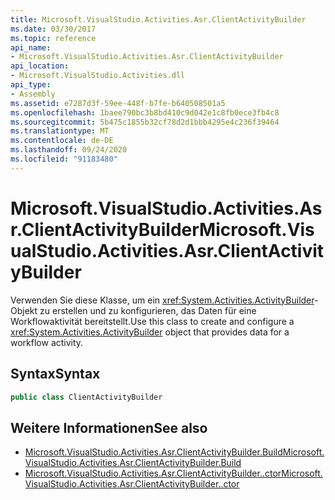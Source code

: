 ```yaml
---
title: Microsoft.VisualStudio.Activities.Asr.ClientActivityBuilder
ms.date: 03/30/2017
ms.topic: reference
api_name:
- Microsoft.VisualStudio.Activities.Asr.ClientActivityBuilder
api_location:
- Microsoft.VisualStudio.Activities.dll
api_type:
- Assembly
ms.assetid: e7287d3f-59ee-448f-b7fe-b640508501a5
ms.openlocfilehash: 1baee790bc3b8bd410c9d042e1c8fb0ece3fb4c8
ms.sourcegitcommit: 5b475c1855b32cf78d2d1bbb4295e4c236f39464
ms.translationtype: MT
ms.contentlocale: de-DE
ms.lasthandoff: 09/24/2020
ms.locfileid: "91183480"
---
```

# <a name="microsoftvisualstudioactivitiesasrclientactivitybuilder"></a><span data-ttu-id="c8f8f-102">Microsoft.VisualStudio.Activities.Asr.ClientActivityBuilder</span><span class="sxs-lookup"><span data-stu-id="c8f8f-102">Microsoft.VisualStudio.Activities.Asr.ClientActivityBuilder</span></span>

<span data-ttu-id="c8f8f-103">Verwenden Sie diese Klasse, um ein <xref:System.Activities.ActivityBuilder>-Objekt zu erstellen und zu konfigurieren, das Daten für eine Workflowaktivität bereitstellt.</span><span class="sxs-lookup"><span data-stu-id="c8f8f-103">Use this class to create and configure a <xref:System.Activities.ActivityBuilder> object that provides data for a workflow activity.</span></span>  
  
## <a name="syntax"></a><span data-ttu-id="c8f8f-104">Syntax</span><span class="sxs-lookup"><span data-stu-id="c8f8f-104">Syntax</span></span>  
  
```csharp  
public class ClientActivityBuilder
```  
  
## <a name="see-also"></a><span data-ttu-id="c8f8f-105">Weitere Informationen</span><span class="sxs-lookup"><span data-stu-id="c8f8f-105">See also</span></span>

- [<span data-ttu-id="c8f8f-106">Microsoft.VisualStudio.Activities.Asr.ClientActivityBuilder.Build</span><span class="sxs-lookup"><span data-stu-id="c8f8f-106">Microsoft.VisualStudio.Activities.Asr.ClientActivityBuilder.Build</span></span>](microsoft-visualstudio-activities-asr-clientactivitybuilder-build.md)
- [<span data-ttu-id="c8f8f-107">Microsoft.VisualStudio.Activities.Asr.ClientActivityBuilder..ctor</span><span class="sxs-lookup"><span data-stu-id="c8f8f-107">Microsoft.VisualStudio.Activities.Asr.ClientActivityBuilder..ctor</span></span>](microsoft-visualstudio-activities-asr-clientactivitybuilder-ctor.md)
